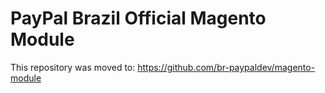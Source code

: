 # PayPal Brazil Official Magento Module
This repository was moved to:
https://github.com/br-paypaldev/magento-module

